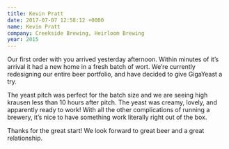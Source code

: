 ```yaml
---
title: Kevin Pratt
date: 2017-07-07 12:58:12 +0000
name: Kevin Pratt
company: Creekside Brewing, Heirloom Brewing
year: 2015
---
```



Our first order with you arrived yesterday afternoon. Within minutes of it’s arrival it had a new home in a fresh batch of wort. We’re currently redesigning our entire beer portfolio, and have decided to give GigaYeast a try.

The yeast pitch was perfect for the batch size and we are seeing high krausen less than 10 hours after pitch. The yeast was creamy, lovely, and apparently ready to work! With all the other complications of running a brewery, it’s nice to have something work literally right out of the box.

Thanks for the great start! We look forward to great beer and a great relationship.